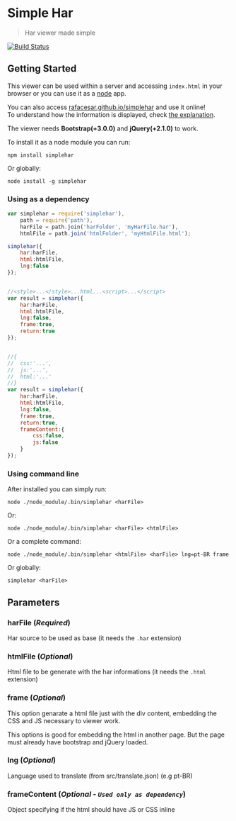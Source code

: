 # Simple Har
> Har viewer made simple

[![Build Status](https://travis-ci.org/rafacesar/simplehar.svg?branch=master)](https://travis-ci.org/rafacesar/simplehar)
## Getting Started
This viewer can be used within a server and accessing `index.html` in your browser or you can use it as a [node](http://nodejs.org) app.

You can also access [rafacesar.github.io/simplehar](http://rafacesar.github.io/simplehar/) and use it online!  
To understand how the information is displayed, check [the explanation](https://github.com/rafacesar/simplehar/blob/master/howto/docs.md).

The viewer needs __Bootstrap(+3.0.0)__ and __jQuery(+2.1.0)__ to work.

To install it as a node module you can run:
```shell
npm install simplehar
```
Or globally:
```shell
node install -g simplehar
```

### Using as a dependency
```javascript
var simplehar = require('simplehar'),
	path = require('path'),
	harFile = path.join('harFolder', 'myHarFile.har'),
	htmlFile = path.join('htmlFolder', 'myHtmlFile.html');

simplehar({
	har:harFile,
	html:htmlFile,
	lng:false
});


//<style>...</style>...html...<script>...</script>
var result = simplehar({
	har:harFile,
	html:htmlFile,
	lng:false,
	frame:true,
	return:true
});


//{
//	css:'...',
//	js:'...',
//	html:'...'
//}
var result = simplehar({
	har:harFile,
	html:htmlFile,
	lng:false,
	frame:true,
	return:true,
	frameContent:{
		css:false,
		js:false
	}
});
```

### Using command line
After installed you can simply run:
```shell
node ./node_module/.bin/simplehar <harFile>
```

Or:
```shell
node ./node_module/.bin/simplehar <harFile> <htmlFile>
```

Or a complete command:
```shell
node ./node_module/.bin/simplehar <htmlFile> <harFile> lng=pt-BR frame
```

Or globally:
```shell
simplehar <harFile>
```

## Parameters
### harFile (*Required*)
Har source to be used as base (it needs the `.har` extension)

### htmlFile (*Optional*)
Html file to be generate with the har informations (it needs the `.html` extension)

### frame (*Optional*)
This option genarate a html file just with the div content, embedding the CSS and JS necessary to viewer work.

This options is good for embedding the html in another page. But the page must already have bootstrap and jQuery loaded.

### lng (*Optional*)
Language used to translate (from src/translate.json) (e.g pt-BR)


### frameContent (*Optional* - *`Used only as dependency`*)
Object specifying if the html should have JS or CSS inline
